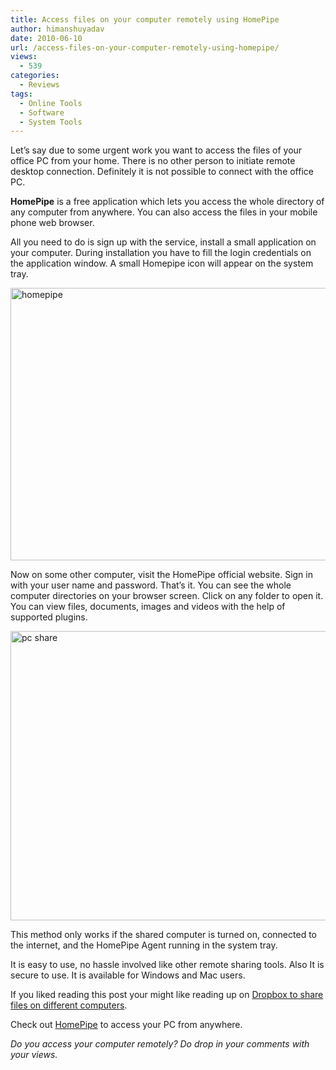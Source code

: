 ```yaml
---
title: Access files on your computer remotely using HomePipe
author: himanshuyadav
date: 2010-06-10
url: /access-files-on-your-computer-remotely-using-homepipe/
views:
  - 539
categories:
  - Reviews
tags:
  - Online Tools
  - Software
  - System Tools
---
```

Let’s say due to some urgent work you want to access the files of your office PC from your home. There is no other person to initiate remote desktop connection. Definitely it is not possible to connect with the office PC.

**HomePipe** is a free application which lets you access the whole directory of any computer from anywhere. You can also access the files in your mobile phone web browser.

All you need to do is sign up with the service, install a small application on your computer. During installation you have to fill the login credentials on the application window. A small Homepipe icon will appear on the system tray.

<img class="wp-image-53090" style="border-width: 0px" src="http://cdn.devilsworkshop.org/files/2010/06/homepipe.png" border="0" alt="homepipe" width="582" height="436" />

Now on some other computer, visit the HomePipe official website. Sign in with your user name and password. That’s it. You can see the whole computer directories on your browser screen. Click on any folder to open it. You can view files, documents, images and videos with the help of supported plugins.

<img style="border-width: 0px" src="http://cdn.devilsworkshop.org/files/2010/06/pcshare.png" border="0" alt="pc share" width="582" height="463" />

This method only works if the shared computer is turned on, connected to the internet, and the HomePipe Agent running in the system tray.

It is easy to use, no hassle involved like other remote sharing tools. Also It is secure to use. It is available for Windows and Mac users.

If you liked reading this post your might like reading up on [Dropbox to share files on different computers][1].

Check out <a href="https://www.homepipe.net" onclick="_gaq.push(['_trackEvent', 'outbound-article', 'https://www.homepipe.net', 'HomePipe']);" >HomePipe</a> to access your PC from anywhere.

*Do you access your computer remotely? Do drop in your comments with your views.*

 [1]: http://devilsworkshop.org/dropbox-excellent-tool-to-sync-your-files-across-computers/ "Dropbox to share files on different computers"
